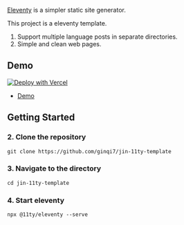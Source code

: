 [Eleventy](https://github.com/11ty/eleventy) is a simpler static site generator.


This project is a eleventy template.

1. Support multiple language posts in separate directories.
2. Simple and clean web pages.

## Demo

[![Deploy with Vercel](https://vercel.com/button)](https://vercel.com/new/clone?repository-url=https%3A%2F%2Fgithub.com%2Fginqi7%2jin-11ty-template)

- [Demo](https://jin-11ty-template.vercel.app)


## Getting Started

### 2. Clone the repository

```
git clone https://github.com/ginqi7/jin-11ty-template
```

### 3. Navigate to the directory

```
cd jin-11ty-template
```

### 4. Start eleventy

```
npx @11ty/eleventy --serve
```
